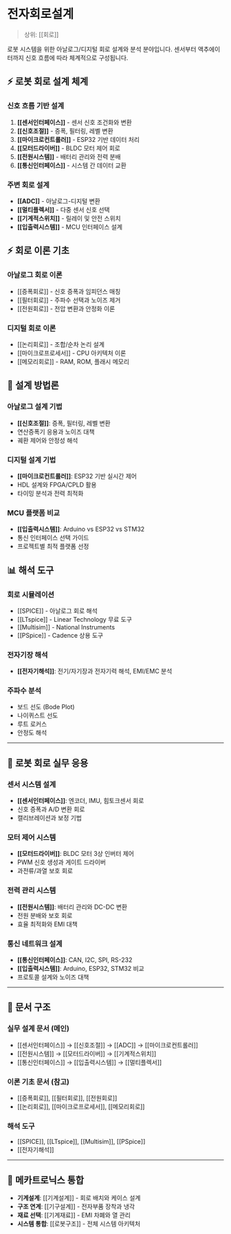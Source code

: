 # 전자회로설계

> 상위: [[회로]]

로봇 시스템을 위한 아날로그/디지털 회로 설계와 분석 분야입니다. 센서부터 액추에이터까지 신호 흐름에 따라 체계적으로 구성됩니다.

## ⚡ 로봇 회로 설계 체계

### 신호 흐름 기반 설계
1. **[[센서인터페이스]]** - 센서 신호 조건화와 변환
2. **[[신호조절]]** - 증폭, 필터링, 레벨 변환
3. **[[마이크로컨트롤러]]** - ESP32 기반 데이터 처리
4. **[[모터드라이버]]** - BLDC 모터 제어 회로
5. **[[전원시스템]]** - 배터리 관리와 전력 분배
6. **[[통신인터페이스]]** - 시스템 간 데이터 교환

### 주변 회로 설계
- **[[ADC]]** - 아날로그-디지털 변환
- **[[멀티플렉서]]** - 다중 센서 신호 선택
- **[[기계적스위치]]** - 릴레이 및 안전 스위치
- **[[입출력시스템]]** - MCU 인터페이스 설계

## ⚡ 회로 이론 기초

### 아날로그 회로 이론
- [[증폭회로]] - 신호 증폭과 임피던스 매칭
- [[필터회로]] - 주파수 선택과 노이즈 제거  
- [[전원회로]] - 전압 변환과 안정화 이론

### 디지털 회로 이론
- [[논리회로]] - 조합/순차 논리 설계
- [[마이크로프로세서]] - CPU 아키텍처 이론
- [[메모리회로]] - RAM, ROM, 플래시 메모리

## 🔧 설계 방법론

### 아날로그 설계 기법
- **[[신호조절]]**: 증폭, 필터링, 레벨 변환
- 연산증폭기 응용과 노이즈 대책  
- 궤환 제어와 안정성 해석

### 디지털 설계 기법
- **[[마이크로컨트롤러]]**: ESP32 기반 실시간 제어
- HDL 설계와 FPGA/CPLD 활용
- 타이밍 분석과 전력 최적화

### MCU 플랫폼 비교
- **[[입출력시스템]]**: Arduino vs ESP32 vs STM32
- 통신 인터페이스 선택 가이드
- 프로젝트별 최적 플랫폼 선정

## 📊 해석 도구

### 회로 시뮬레이션
- [[SPICE]] - 아날로그 회로 해석
- [[LTspice]] - Linear Technology 무료 도구
- [[Multisim]] - National Instruments
- [[PSpice]] - Cadence 상용 도구

### 전자기장 해석
- **[[전자기해석]]**: 전기/자기장과 전자기력 해석, EMI/EMC 분석

### 주파수 분석
- 보드 선도 (Bode Plot)
- 나이퀴스트 선도
- 루트 로커스
- 안정도 해석

---

## 🎯 로봇 회로 실무 응용

### 센서 시스템 설계
- **[[센서인터페이스]]**: 엔코더, IMU, 힘토크센서 회로
- 신호 증폭과 A/D 변환 회로
- 캘리브레이션과 보정 기법

### 모터 제어 시스템
- **[[모터드라이버]]**: BLDC 모터 3상 인버터 제어
- PWM 신호 생성과 게이트 드라이버
- 과전류/과열 보호 회로

### 전력 관리 시스템  
- **[[전원시스템]]**: 배터리 관리와 DC-DC 변환
- 전원 분배와 보호 회로
- 효율 최적화와 EMI 대책

### 통신 네트워크 설계
- **[[통신인터페이스]]**: CAN, I2C, SPI, RS-232
- **[[입출력시스템]]**: Arduino, ESP32, STM32 비교
- 프로토콜 설계와 노이즈 대책

---

## 🔗 문서 구조

### 실무 설계 문서 (메인)
- [[센서인터페이스]] → [[신호조절]] → [[ADC]] → [[마이크로컨트롤러]]
- [[전원시스템]] → [[모터드라이버]] → [[기계적스위치]]  
- [[통신인터페이스]] → [[입출력시스템]] → [[멀티플렉서]]

### 이론 기초 문서 (참고)
- [[증폭회로]], [[필터회로]], [[전원회로]]
- [[논리회로]], [[마이크로프로세서]], [[메모리회로]]

### 해석 도구
- [[SPICE]], [[LTspice]], [[Multisim]], [[PSpice]]
- [[전자기해석]]

---

## 🔗 메카트로닉스 통합
- **기계설계**: [[기계설계]] - 회로 배치와 케이스 설계
- **구조 연계**: [[기구설계]] - 전자부품 장착과 냉각
- **재료 선택**: [[기계재료]] - EMI 차폐와 열 관리
- **시스템 통합**: [[로봇구조]] - 전체 시스템 아키텍처